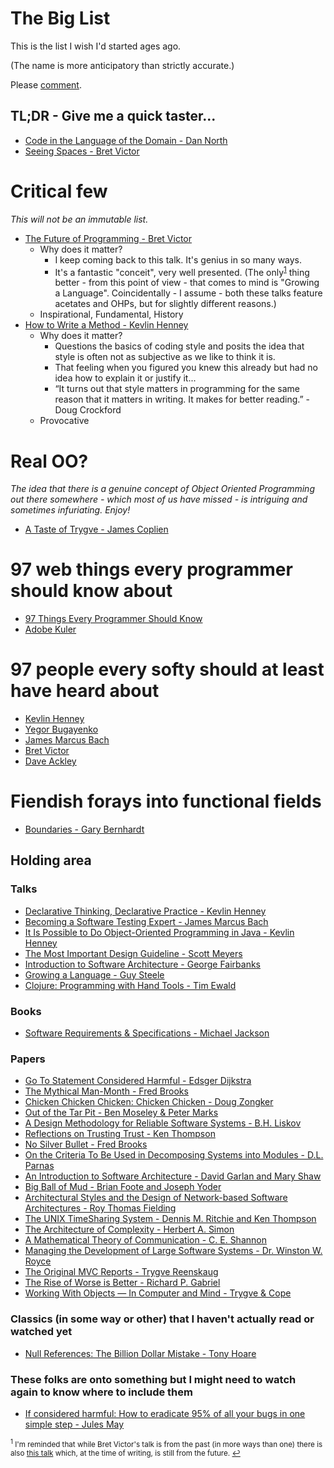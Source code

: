 # The Big List
This is the list I wish I'd started ages ago.

(The name is more anticipatory than strictly accurate.)

Please [comment](https://gist.github.com/pa9ey/6225e00469eb8fd8925ab18076e06319).

## TL;DR - Give me a quick taster...
* [Code in the Language of the Domain - Dan North](http://programmer.97things.oreilly.com/wiki/index.php/Code_in_the_Language_of_the_Domain)
* [Seeing Spaces - Bret Victor](https://vimeo.com/97903574)

# Critical few
*This will not be an immutable list.*
* [The Future of Programming - Bret Victor](https://vimeo.com/71278954)
  * Why does it matter?
    * I keep coming back to this talk. It's genius in so many ways.
    * It's a fantastic "conceit", very well presented. (The only<sup name="super">[1](#footnote)</sup> thing better - from this point of view - that comes to mind is "Growing a Language". Coincidentally - I assume - both these talks feature acetates and OHPs, but for slightly different reasons.)
  * Inspirational, Fundamental, History
* [How to Write a Method - Kevlin Henney](https://vimeo.com/74316116)
  * Why does it matter?
    * Questions the basics of coding style and posits the idea that style is often not as subjective as we like to think it is.
    * That feeling when you figured you knew this already but had no idea how to explain it or justify it...
    * “It turns out that style matters in programming for the same reason that it matters in writing. It makes for better reading.” - Doug Crockford
  * Provocative

# Real OO?
*The idea that there is a genuine concept of Object Oriented Programming out there somewhere - which most of us have missed - is intriguing and sometimes infuriating. Enjoy!*
* [A Taste of Trygve - James Coplien](https://www.youtube.com/watch?v=pjd0IB_8xD8)

# 97 web things every programmer should know about
* [97 Things Every Programmer Should Know](http://programmer.97things.oreilly.com/wiki/index.php/Contributions_Appearing_in_the_Book)
* [Adobe Kuler](https://color.adobe.com/)

# 97 people every softy should at least have heard about
* [Kevlin Henney](https://about.me/kevlin)
* [Yegor Bugayenko](http://www.yegor256.com/about-me.html)
* [James Marcus Bach](https://twitter.com/jamesmarcusbach?ref_src=twsrc%5Egoogle%7Ctwcamp%5Eserp%7Ctwgr%5Eauthor)
* [Bret Victor](http://worrydream.com/)
* [Dave Ackley](http://www.cs.unm.edu/~ackley/)

# Fiendish forays into functional fields
* [Boundaries - Gary Bernhardt](https://www.destroyallsoftware.com/talks/boundaries)

## Holding area
### Talks
* [Declarative Thinking, Declarative Practice - Kevlin Henney](https://www.youtube.com/watch?v=nrVIlhtoE3Y)
* [Becoming a Software Testing Expert - James Marcus Bach](https://www.youtube.com/watch?v=3FTwaojNkXw)
* [It Is Possible to Do Object-Oriented Programming in Java - Kevlin Henney](https://vimeo.com/56748054)
* [The Most Important Design Guideline - Scott Meyers](https://www.youtube.com/watch?v=5tg1ONG18H8)
* [Introduction to Software Architecture - George Fairbanks](https://www.youtube.com/watch?v=x30DcBfCJRI)
* [Growing a Language - Guy Steele](https://www.youtube.com/watch?v=_ahvzDzKdB0)
* [Clojure: Programming with Hand Tools - Tim Ewald](https://www.youtube.com/watch?v=ShEez0JkOFw)

### Books
* [Software Requirements & Specifications - Michael Jackson](http://c2.com/cgi/wiki?SoftwareRequirementsAndSpecifications)

### Papers
* [Go To Statement Considered Harmful - Edsger Dijkstra](http://homepages.cwi.nl/~storm/teaching/reader/Dijkstra68.pdf)
* [The Mythical Man-Month - Fred Brooks](https://www.cs.virginia.edu/~evans/greatworks/mythical.pdf)
* [Chicken Chicken Chicken: Chicken Chicken - Doug Zongker](http://valbonne-consulting.com/papers/classic/chicken.pdf)
* [Out of the Tar Pit - Ben Moseley & Peter Marks](http://shaffner.us/cs/papers/tarpit.pdf)
* [A Design Methodology for Reliable Software Systems - B.H. Liskov](http://valbonne-consulting.com/papers/classic/Liskov_72-Design_Methodology_for_Reliable_Software_Systems.pdf)
* [Reflections on Trusting Trust - Ken Thompson](https://www.ece.cmu.edu/~ganger/712.fall02/papers/p761-thompson.pdf)
* [No Silver Bullet - Fred Brooks](http://worrydream.com/refs/Brooks-NoSilverBullet.pdf)
* [On the Criteria To Be Used in Decomposing Systems into Modules - D.L. Parnas](https://www.cs.umd.edu/class/spring2003/cmsc838p/Design/criteria.pdf)
* [An Introduction to Software Architecture - David Garlan and Mary Shaw](https://www.cs.cmu.edu/afs/cs/project/vit/ftp/pdf/intro_softarch.pdf)
* [Big Ball of Mud - Brian Foote and Joseph Yoder](http://www.laputan.org/pub/foote/mud.pdf)
* [Architectural Styles and the Design of Network-based Software Architectures - Roy Thomas Fielding](https://www.ics.uci.edu/~fielding/pubs/dissertation/fielding_dissertation.pdf)
* [The UNIX TimeSharing System - Dennis M. Ritchie and Ken Thompson](http://www.cs.berkeley.edu/~brewer/cs262/unix.pdf)
* [The Architecture of Complexity - Herbert A. Simon](http://www2.econ.iastate.edu/tesfatsi/ArchitectureOfComplexity.HSimon1962.pdf)
* [A Mathematical Theory of Communication - C. E. Shannon](http://worrydream.com/refs/Shannon%20-%20A%20Mathematical%20Theory%20of%20Communication.pdf)
* [Managing the Development of Large Software Systems - Dr. Winston W. Royce](https://www.cs.umd.edu/class/spring2003/cmsc838p/Process/waterfall.pdf)
* [The Original MVC Reports - Trygve Reenskaug](https://heim.ifi.uio.no/~trygver/2007/MVC_Originals.pdf)
* [The Rise of Worse is Better - Richard P. Gabriel](http://dreamsongs.com/RiseOfWorseIsBetter.html)
* [Working With Objects — In Computer and Mind - Trygve & Cope](http://folk.uio.no/trygver/2015/CommSense-1.14.1.pdf)

### Classics (in some way or other) that I haven't actually read or watched yet
* [Null References: The Billion Dollar Mistake - Tony Hoare](https://www.infoq.com/presentations/Null-References-The-Billion-Dollar-Mistake-Tony-Hoare)

### These folks are onto something but I might need to watch again to know where to include them
* [If considered harmful: How to eradicate 95% of all your bugs in one simple step - Jules May](https://www.youtube.com/watch?v=z43bmaMwagI)

<sub><a id="footnote"><sup>1</sup></a> I'm reminded that while Bret Victor's talk is from the past (in more ways than one) there is also [this talk](https://www.destroyallsoftware.com/talks/the-birth-and-death-of-javascript) which, at the time of writing, is still from the future. [↩](#super)</sub>
